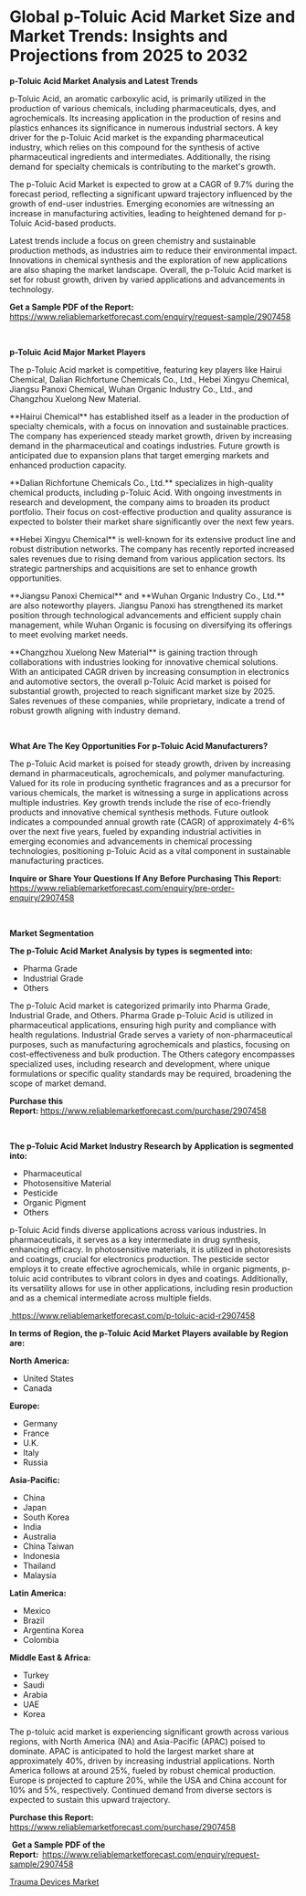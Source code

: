 <p><h1>Global p-Toluic Acid Market Size and Market Trends: Insights and Projections from 2025 to 2032</h1></p><p><strong>p-Toluic Acid Market Analysis and Latest Trends</strong></p>
<p><p>p-Toluic Acid, an aromatic carboxylic acid, is primarily utilized in the production of various chemicals, including pharmaceuticals, dyes, and agrochemicals. Its increasing application in the production of resins and plastics enhances its significance in numerous industrial sectors. A key driver for the p-Toluic Acid market is the expanding pharmaceutical industry, which relies on this compound for the synthesis of active pharmaceutical ingredients and intermediates. Additionally, the rising demand for specialty chemicals is contributing to the market's growth.</p><p>The p-Toluic Acid Market is expected to grow at a CAGR of 9.7% during the forecast period, reflecting a significant upward trajectory influenced by the growth of end-user industries. Emerging economies are witnessing an increase in manufacturing activities, leading to heightened demand for p-Toluic Acid-based products. </p><p>Latest trends include a focus on green chemistry and sustainable production methods, as industries aim to reduce their environmental impact. Innovations in chemical synthesis and the exploration of new applications are also shaping the market landscape. Overall, the p-Toluic Acid market is set for robust growth, driven by varied applications and advancements in technology.</p></p>
<p><strong>Get a Sample PDF of the Report:&nbsp;</strong> <a href="https://www.reliablemarketforecast.com/enquiry/request-sample/2907458?utm_campaign=3203&utm_medium=2&utm_source=Github&utm_content=ia&utm_term=12032025&utm_id=p-toluic-acid">https://www.reliablemarketforecast.com/enquiry/request-sample/2907458</a></p>
<p>&nbsp;</p>
<p><strong>p-Toluic Acid Major Market Players</strong></p>
<p><p>The p-Toluic Acid market is competitive, featuring key players like Hairui Chemical, Dalian Richfortune Chemicals Co., Ltd., Hebei Xingyu Chemical, Jiangsu Panoxi Chemical, Wuhan Organic Industry Co., Ltd., and Changzhou Xuelong New Material.</p><p>**Hairui Chemical** has established itself as a leader in the production of specialty chemicals, with a focus on innovation and sustainable practices. The company has experienced steady market growth, driven by increasing demand in the pharmaceutical and coatings industries. Future growth is anticipated due to expansion plans that target emerging markets and enhanced production capacity.</p><p>**Dalian Richfortune Chemicals Co., Ltd.** specializes in high-quality chemical products, including p-Toluic Acid. With ongoing investments in research and development, the company aims to broaden its product portfolio. Their focus on cost-effective production and quality assurance is expected to bolster their market share significantly over the next few years.</p><p>**Hebei Xingyu Chemical** is well-known for its extensive product line and robust distribution networks. The company has recently reported increased sales revenues due to rising demand from various application sectors. Its strategic partnerships and acquisitions are set to enhance growth opportunities.</p><p>**Jiangsu Panoxi Chemical** and **Wuhan Organic Industry Co., Ltd.** are also noteworthy players. Jiangsu Panoxi has strengthened its market position through technological advancements and efficient supply chain management, while Wuhan Organic is focusing on diversifying its offerings to meet evolving market needs.</p><p>**Changzhou Xuelong New Material** is gaining traction through collaborations with industries looking for innovative chemical solutions. With an anticipated CAGR driven by increasing consumption in electronics and automotive sectors, the overall p-Toluic Acid market is poised for substantial growth, projected to reach significant market size by 2025. Sales revenues of these companies, while proprietary, indicate a trend of robust growth aligning with industry demand.</p></p>
<p>&nbsp;</p>
<p><strong>What Are The Key Opportunities For p-Toluic Acid Manufacturers?</strong></p>
<p><p>The p-Toluic Acid market is poised for steady growth, driven by increasing demand in pharmaceuticals, agrochemicals, and polymer manufacturing. Valued for its role in producing synthetic fragrances and as a precursor for various chemicals, the market is witnessing a surge in applications across multiple industries. Key growth trends include the rise of eco-friendly products and innovative chemical synthesis methods. Future outlook indicates a compounded annual growth rate (CAGR) of approximately 4-6% over the next five years, fueled by expanding industrial activities in emerging economies and advancements in chemical processing technologies, positioning p-Toluic Acid as a vital component in sustainable manufacturing practices.</p></p>
<p><strong>Inquire or Share Your Questions If Any Before Purchasing This Report:</strong> <a href="https://www.reliablemarketforecast.com/enquiry/pre-order-enquiry/2907458?utm_campaign=3203&utm_medium=2&utm_source=Github&utm_content=ia&utm_term=12032025&utm_id=p-toluic-acid">https://www.reliablemarketforecast.com/enquiry/pre-order-enquiry/2907458</a></p>
<p>&nbsp;</p>
<p><strong>Market Segmentation</strong></p>
<p><strong>The p-Toluic Acid Market Analysis by types is segmented into:</strong></p>
<p><ul><li>Pharma Grade</li><li>Industrial Grade</li><li>Others</li></ul></p>
<p><p>The p-Toluic Acid market is categorized primarily into Pharma Grade, Industrial Grade, and Others. Pharma Grade p-Toluic Acid is utilized in pharmaceutical applications, ensuring high purity and compliance with health regulations. Industrial Grade serves a variety of non-pharmaceutical purposes, such as manufacturing agrochemicals and plastics, focusing on cost-effectiveness and bulk production. The Others category encompasses specialized uses, including research and development, where unique formulations or specific quality standards may be required, broadening the scope of market demand.</p></p>
<p><strong>Purchase this Report:&nbsp;</strong><a href="https://www.reliablemarketforecast.com/purchase/2907458?utm_campaign=3203&utm_medium=2&utm_source=Github&utm_content=ia&utm_term=12032025&utm_id=p-toluic-acid">https://www.reliablemarketforecast.com/purchase/2907458</a></p>
<p>&nbsp;</p>
<p><strong>The p-Toluic Acid Market Industry Research by Application is segmented into:</strong></p>
<p><ul><li>Pharmaceutical</li><li>Photosensitive Material</li><li>Pesticide</li><li>Organic Pigment</li><li>Others</li></ul></p>
<p><p>p-Toluic Acid finds diverse applications across various industries. In pharmaceuticals, it serves as a key intermediate in drug synthesis, enhancing efficacy. In photosensitive materials, it is utilized in photoresists and coatings, crucial for electronics production. The pesticide sector employs it to create effective agrochemicals, while in organic pigments, p-toluic acid contributes to vibrant colors in dyes and coatings. Additionally, its versatility allows for use in other applications, including resin production and as a chemical intermediate across multiple fields.</p></p>
<p><a href="https://www.reliablemarketforecast.com/p-toluic-acid-r2907458?utm_campaign=3203&utm_medium=2&utm_source=Github&utm_content=ia&utm_term=12032025&utm_id=p-toluic-acid">&nbsp;https://www.reliablemarketforecast.com/p-toluic-acid-r2907458</a></p>
<p><strong>In terms of Region, the p-Toluic Acid Market Players available by Region are:</strong></p>
<p>
    <p> <strong> North America: </strong>
        <ul>
            <li>United States</li>
            <li>Canada</li>
        </ul>
        </p> 
    <p> <strong> Europe: </strong>
        <ul>
            <li>Germany</li>
            <li>France</li>
            <li>U.K.</li>
            <li>Italy</li>
            <li>Russia</li>
        </ul>
        </p> 
    <p> <strong> Asia-Pacific: </strong>
        <ul>
            <li>China</li>
            <li>Japan</li>
            <li>South Korea</li>
            <li>India</li>
            <li>Australia</li>
            <li>China Taiwan</li>
            <li>Indonesia</li>
            <li>Thailand</li>
            <li>Malaysia</li>
        </ul>
        </p> 
    <p> <strong> Latin America: </strong>
        <ul>
            <li>Mexico</li>
            <li>Brazil</li>
            <li>Argentina Korea</li>
            <li>Colombia</li>
        </ul>
        </p> 
    <p> <strong> Middle East & Africa: </strong>
        <ul>
            <li>Turkey</li>
            <li>Saudi</li>
            <li>Arabia</li>
            <li>UAE</li>
            <li>Korea</li>
        </ul>
    </p>
    </p>
<p><p>The p-toluic acid market is experiencing significant growth across various regions, with North America (NA) and Asia-Pacific (APAC) poised to dominate. APAC is anticipated to hold the largest market share at approximately 40%, driven by increasing industrial applications. North America follows at around 25%, fueled by robust chemical production. Europe is projected to capture 20%, while the USA and China account for 10% and 5%, respectively. Continued demand from diverse sectors is expected to sustain this upward trajectory.</p></p>
<p><strong>Purchase this Report: </strong><a href="https://www.reliablemarketforecast.com/purchase/2907458?utm_campaign=3203&utm_medium=2&utm_source=Github&utm_content=ia&utm_term=12032025&utm_id=p-toluic-acid">https://www.reliablemarketforecast.com/purchase/2907458</a></p>
<p>&nbsp;<strong>Get a Sample PDF of the Report:&nbsp;&nbsp;</strong><a href="https://www.reliablemarketforecast.com/enquiry/request-sample/2907458?utm_campaign=3203&utm_medium=2&utm_source=Github&utm_content=ia&utm_term=12032025&utm_id=p-toluic-acid">https://www.reliablemarketforecast.com/enquiry/request-sample/2907458</a></p>
<p><strong></strong></p>
<p><p><a href="https://github.com/doljanzwald/Market-Research-Report-List-1/blob/main/trauma-devices-market.md?utm_campaign=3203&utm_medium=2&utm_source=Github&utm_content=ia&utm_term=12032025&utm_id=p-toluic-acid">Trauma Devices Market</a></p></p>